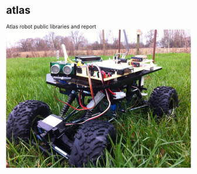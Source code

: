 # atlas
Atlas robot public libraries and report
![alt text](https://github.com/swane/atlas/blob/main/Atlas.jpg)
